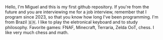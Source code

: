 Hello, I'm Miguel and this is my first github repository.
If you're from the future and you are interviewing me for a job interview, remember that I program since 2023, so that you know how long I've been programming.
I'm from Brazil 🇧🇷.
I like to play the eletronical keyboard and to study philosophy.
Favorite games: FNAF, Minecraft, Terraria, Zelda OoT, chess.
I like very much chess and math.
